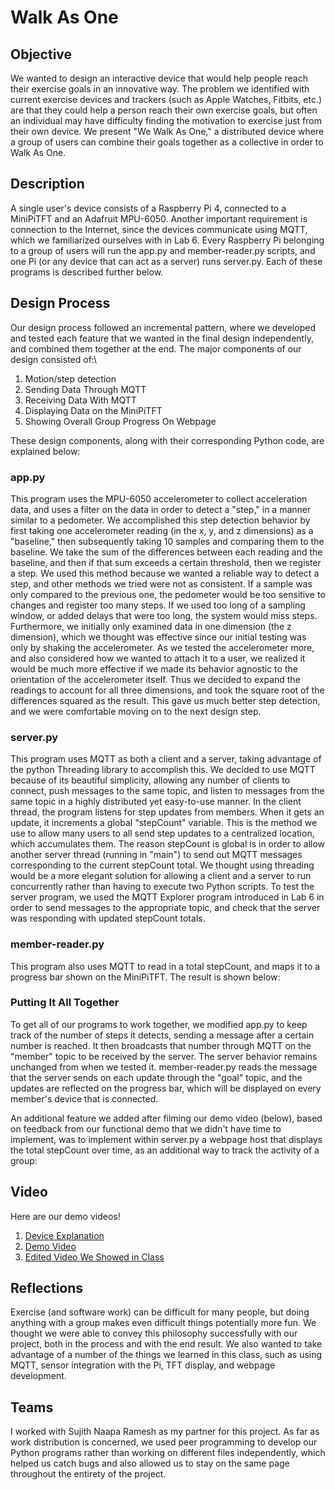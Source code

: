 # Walk As One

## Objective
We wanted to design an interactive device that would help people reach their exercise goals in an innovative way. The problem we identified with current exercise devices and trackers (such as Apple Watches, Fitbits, etc.) are that they could help a person reach their own exercise goals, but often an individual may have difficulty finding the motivation to exercise just from their own device. We present "We Walk As One," a distributed device where a group of users can combine their goals together
as a collective in order to Walk As One.

## Description
A single user's device consists of a Raspberry Pi 4, connected to a MiniPiTFT and an Adafruit MPU-6050. Another important requirement is connection to the Internet, since the devices communicate using MQTT, which we familiarized ourselves with in Lab 6. Every Raspberry Pi belonging to a group of users will run the app.py and member-reader.py 
scripts, and one Pi (or any device that can act as a server) runs server.py. Each of these programs is described further below.

## Design Process
Our design process followed an incremental pattern, where we developed and tested each feature that we wanted in the final design independently, and combined them together at the end. The major components of our design consisted of:\ 
1. Motion/step detection
2. Sending Data Through MQTT
3. Receiving Data With MQTT
4. Displaying Data on the MiniPiTFT
5. Showing Overall Group Progress On Webpage

These design components, along with their corresponding Python code, are explained below:

### app.py
This program uses the MPU-6050 accelerometer to collect acceleration data, and uses a filter on the data in order to detect a "step," in a manner similar to a pedometer. 
We accomplished this step detection 
behavior by first taking one accelerometer reading (in the x, y, and z dimensions) as a "baseline," then subsequently taking 10 samples
and comparing them to the baseline. We take the sum of the differences between each reading and the baseline, and then if that sum exceeds a certain threshold, then we 
register a step. We used this method because we wanted a reliable way to detect a step, and other methods we tried were not as consistent. If a sample was only compared to the previous one, the pedometer would be too sensitive to changes and register too many steps. If we used too long of a sampling window, or added delays that were too long, the system would miss steps. 
Furthermore, we initially only examined data in one dimension (the z dimension), which we thought was effective since our initial testing was only by shaking the accelerometer. 
As we tested the accelerometer more, and also considered how we wanted to attach it to a user, we realized it would be much more effective if we made its behavior agnostic to
the orientation of the accelerometer itself. Thus we decided to expand the readings to account for all three dimensions, and took the square root of the differences squared as the result. This gave us much better step detection, and we were comfortable moving on to the next design step.

### server.py
This program uses MQTT as both a client and a server, taking advantage of the python Threading library to accomplish this. We decided to use MQTT because of its beautiful simplicity, allowing any number of clients to connect, push messages to the same topic, and listen to messages from the same topic in a highly distributed yet easy-to-use manner. In the client thread, the program listens for step updates from members. When it gets an update, it increments a global "stepCount" variable. This is the method we use to allow many users to all send step updates to a 
centralized location, which accumulates them. The reason stepCount is global is in order to allow another server thread (running in "main") to send out MQTT messages corresponding to the current stepCount total. We thought using threading would be a more elegant solution for allowing a client and a server to run concurrently rather than having to execute two Python scripts.
To test the server program, we used the MQTT Explorer program introduced in Lab 6 in order to send messages to the appropriate topic, and check that the server was responding with updated stepCount totals.

### member-reader.py
This program also uses MQTT to read in a total stepCount, and maps it to a progress bar shown on the MiniPiTFT. The result is shown below:


### Putting It All Together
To get all of our programs to work together, we modified app.py to keep track of the number of steps it detects, sending a message after a certain number is reached. It then broadcasts that number through MQTT on the "member" topic to be received by the server. The server behavior remains unchanged from when we tested it. member-reader.py reads the message that the server sends on each update through 
the "goal" topic, and the updates are reflected on the progress bar, which will be displayed on every member's device that is connected.

An additional feature we added after filming our demo video (below), based on feedback from our functional demo that we didn't have time to implement, was to implement within server.py
a webpage host that displays the total stepCount over time, as an additional way to track the activity of a group:

## Video
Here are our demo videos!
1. [Device Explanation](https://drive.google.com/file/d/1Q2UmhhDiq2YnH0HOuFTd2Yv1kTwAkwFC/view?usp=sharing)
2. [Demo Video](https://drive.google.com/file/d/18brt5WscvJwN8dK8VTIqkXXAIoyJSPlT/view?usp=sharing)
3. [Edited Video We Showed in Class](https://drive.google.com/file/d/1TlNYVYbU1G9MFd2cv2dusruymZlbddWb/view?usp=sharing)

## Reflections
Exercise (and software work) can be difficult for many people, but doing anything with a group makes even difficult things potentially more fun. We thought we were able to convey this philosophy successfully with our project, both in the process and with the end result. We also wanted to take advantage of 
a number of the things we learned in this class, such as using MQTT, sensor integration with the Pi, TFT display, and webpage development. 

## Teams

I worked with Sujith Naapa Ramesh as my partner for this project. As far as work distribution is concerned, we used peer programming to develop our Python programs rather than working on different files independently, which helped us catch bugs and also allowed us to stay on the same page throughout the entirety of the project.
